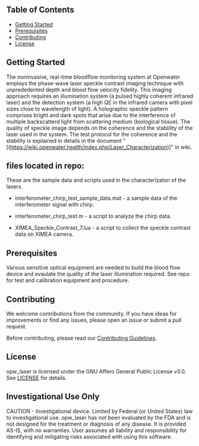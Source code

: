 ## Table of Contents
- [Getting Started](#getting-started)
- [Prerequisites](#prerequisites)
- [Contributing](#contributing)
- [License](#license)

## Getting Started
The noninvasive, real-time bloodflow monitoring system at Openwater employs the phase-wave laser speckle contrast imaging technique with unprededented depth and blood flow velocity fidelity.
This imaging approach requires an illumination system (a pulsed highly coherent infrared laser) and the detection system (a high QE in the infrared camera with pixel sizes close to wavelength of light). A holographic speckle pattern comprises bright and dark spots that arise due to the interference of multiple backscatterd light from scattering medium (biological tissue). The quality of speckle image depends on the coherence and the stablility of the laser used in the system. The test protocol for the coherence and the stability is explained in details in the document "[(https://wiki.openwater.health/index.php/Laser_Characterization)]" in wiki.


## files located in repo:

 These are the sample data and scripts used in the characterizaton of the lasers.
  
* interferometer_chirp_test_sample_data.mat - a sample data of the interferometer signal with chirp.

* interferometer_chirp_test.m - a script to analyze the chirp data.

* XIMEA_Speckle_Contrast_7.lua - a script to collect the speckle contrast data on XIMEA camera.

## Prerequisites

Various sensitive optical equipment are needed to build the blood flow device and evaulate the quality of the laser illumination required. See repo for test and calibration equipment and procedure.

## Contributing

We welcome contributions from the community. If you have ideas for improvements or find any issues, please open an issue or submit a pull request.

Before contributing, please read our [Contributing Guidelines](CONTRIBUTING.md).

## License

opw_laser is licensed under the GNU Affero General Public License v3.0. See [LICENSE](LICENSE) for details.

## Investigational Use Only
CAUTION - Investigational device. Limited by Federal (or United States) law to investigational use. opw_laser has *not* been evaluated by the FDA and is not designed for the treatment or diagnosis of any disease. It is provided AS-IS, with no warranties. User assumes all liability and responsibility for identifying and mitigating risks associated with using this software.

